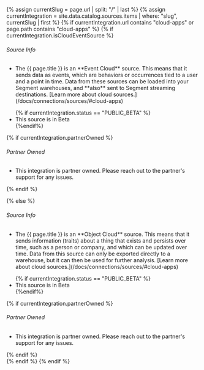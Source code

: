 {% assign currentSlug = page.url | split: "/" | last %}
{% assign currentIntegration = site.data.catalog.sources.items | where: "slug", currentSlug | first %}
{% if currentIntegration.url contains "cloud-apps" or page.path contains "cloud-apps" %}
{% if currentIntegration.isCloudEventSource  %}

<div class="quick-info">
  <div class="qi-content">
    <h6>Source Info</h6>
    <ul class="qi">
      <li><p markdown=1>The {{ page.title }} is an **Event Cloud** source. This means that it sends data as events, which are behaviors or occurrences tied to a user and a point in time. Data from these sources can be loaded into your Segment warehouses, and **also** sent to  Segment streaming destinations. [Learn more about cloud sources.](/docs/connections/sources/#cloud-apps)</p></li>
      {% if currentIntegration.status == "PUBLIC_BETA" %}<li>This source is in <span class="release-pill">Beta</span></li>{%endif%}
    </ul>
    {% if currentIntegration.partnerOwned %}
    <h6>Partner Owned</h6>
    <ul class="qi">
      <li>This integration is partner owned. Please reach out to the partner's support for any issues.</li>
    </ul>
    {% endif %}
  </div>
</div>

{% else %}
<div class="quick-info">
  <div class="qi-content">
    <h6>Source Info</h6>
    <ul class="qi">
      <li><p markdown=1>The {{ page.title }} is an **Object Cloud** source. This means that it sends information (traits) about a thing that exists and persists over time, such as a person or company, and which can be updated over time. Data from this source can only be exported directly to a warehouse, but it can then be used for further analysis. [Learn more about cloud sources.](/docs/connections/sources/#cloud-apps)</p></li>
      {% if currentIntegration.status == "PUBLIC_BETA" %}<li>This source is in <span class="release-pill">Beta</span></li>{%endif%}
    </ul>
    {% if currentIntegration.partnerOwned %}
    <h6>Partner Owned</h6>
    <ul class="qi">
      <li>This integration is partner owned. Please reach out to the partner's support for any issues.</li>
    </ul>
    {% endif %}
  </div>
</div>
<!-- <div class="premonition success"><div class="fa fa-check-square"></div><div class="content"><p class="header">Good to know: Object Cloud source</p><p markdown=1>The {{ page.title }} is an **object** source. This means that it sends information (traits) about a thing that exists and persists over time, such as a person or company, and which can be updated over time. Data from this source can only be exported directly to a warehouse, but it can then be used for further analysis. [Learn more about cloud sources.](/docs/connections/sources/#cloud-apps)</p></div></div> -->
{% endif %}
{% endif %}


